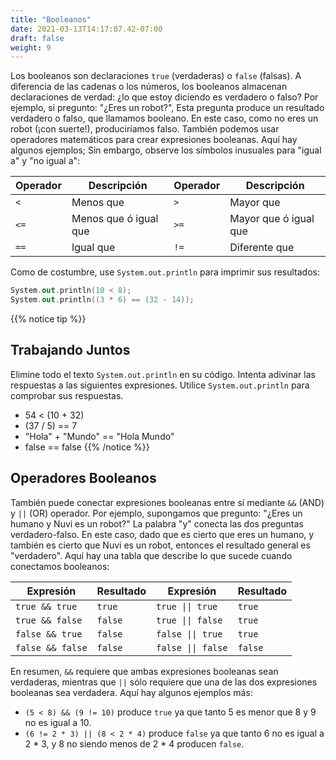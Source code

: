 ```yaml
---
title: "Booleanos"
date: 2021-03-13T14:17:07.42-07:00
draft: false
weight: 9
---
```

Los booleanos son declaraciones `true` (verdaderas) o `false` (falsas). A diferencia de las cadenas o los números, los booleanos almacenan declaraciones de verdad: ¿lo que estoy diciendo es verdadero o falso? Por ejemplo, si pregunto: "¿Eres un robot?", Esta pregunta produce un resultado verdadero o falso, que llamamos booleano. En este caso, como no eres un robot (¡con suerte!), produciríamos falso. También podemos usar operadores matemáticos para crear expresiones booleanas. Aquí hay algunos ejemplos; Sin embargo, observe los símbolos inusuales para "igual a" y "no igual a":

| Operador | Descripción           | Operador | Descripción              |
| -------- | --------------------- | -------- | ------------------------ |
| `<`      | Menos que             | `>`      | Mayor que                |
| `<=`     | Menos que ó igual que | `>=`     | Mayor que ó igual que    |
| `==`     | Igual que             | `!=`     | Diferente que            |

Como de costumbre, use `System.out.println` para imprimir sus resultados:

```kotlin
System.out.println(10 < 8);
System.out.println((3 * 6) == (32 - 14));
```
{{% notice tip %}}
## Trabajando Juntos

Elimine todo el texto `System.out.println` en su código. Intenta adivinar las respuestas a las siguientes expresiones. Utilice `System.out.println` para comprobar sus respuestas.

- 54 < (10 + 32)
- (37 / 5) == 7
- "Hola" + "Mundo" == "Hola Mundo"
- false == false
{{% /notice %}}

## Operadores Booleanos

También puede conectar expresiones booleanas entre sí mediante `&&` (AND) y `||` (OR) operador. Por ejemplo, supongamos que pregunto: "¿Eres un humano y Nuvi es un robot?" La palabra "y" conecta las dos preguntas verdadero-falso. En este caso, dado que es cierto que eres un humano, y también es cierto que Nuvi es un robot, entonces el resultado general es "verdadero". Aquí hay una tabla que describe lo que sucede cuando conectamos booleanos:  

| Expresión                   | Resultado  | Expresión                            | Resultado  |
| --------------------------- | -------- | ------------------------------------- | ------- |
| <code>true && true</code>   | `true`   | <code>true &#124;&#124; true</code>   | `true`  |
| <code>true && false</code>  | `false`  | <code>true &#124;&#124; false</code>  | `true`  |
| <code>false && true</code>  | `false`  | <code>false &#124;&#124; true</code>  | `true`  |
| <code>false && false</code> | `false`  | <code>false &#124;&#124; false</code> | `false` | 

En resumen, `&&` requiere que ambas expresiones booleanas sean verdaderas, mientras que `||` sólo requiere que una de las dos expresiones booleanas sea verdadera. Aquí hay algunos ejemplos más:

- `(5 < 8) && (9 != 10)` produce `true` ya que tanto 5 es menor que 8 y 9 no es igual a 10.
- `(6 != 2 * 3) || (8 < 2 * 4)` produce `false` ya que tanto 6 no es igual a 2 * 3, y 8 no siendo menos de 2 * 4 producen `false`.
